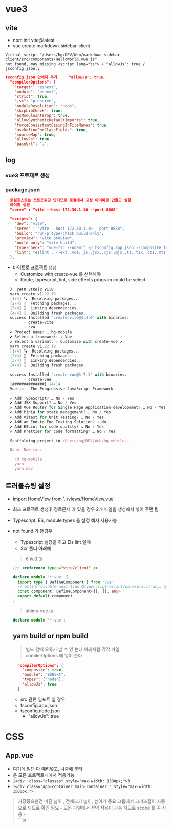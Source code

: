 
# vue3
## vite

 - npm init vite@latest
 - vue create markdown-sidebar-client

  ```
  Virtual script "/Users/hg/DEV/Web/markdown-sidebar-client/src/components/HelloWorld.vue.js"  
  not found, may missing <script lang="ts"> / "allowJs": true / jsconfig.json.v
  ```
  ``` json
  tsconfig.json 안에다 추가     "allowJs": true,
    "compilerOptions": {
      "target": "esnext",
      "module": "esnext",
      "strict": true,
      "jsx": "preserve",
      "moduleResolution": "node",
      "skipLibCheck": true,
      "esModuleInterop": true,
      "allowSyntheticDefaultImports": true,
      "forceConsistentCasingInFileNames": true,
      "useDefineForClassFields": true,
      "sourceMap": true,
      "allowJs": true,
      "baseUrl": ".",
  ```

## log
### vue3 프로재트 생성
### package.json
  ``` json
    로컬호스트는 포트포워딩 안되므로 로컬에서 고정 아이피로 만들고 실행
    아이피 설정
    "serve" : "vite --host 172.30.1.10 --port 8088" 

    "scripts": {
      "dev": "vite",
      "serve" : "vite --host 172.30.1.10 --port 8088",
      "build": "run-p type-check build-only",
      "preview": "vite preview",
      "build-only": "vite build",
      "type-check": "vue-tsc --noEmit -p tsconfig.app.json --composite false",
      "lint": "eslint . --ext .vue,.js,.jsx,.cjs,.mjs,.ts,.tsx,.cts,.mts --fix --ignore-path .gitignore"
    },
  ```
  - 바이트로 프로젝트 생성
    - Customize with create-vue  를 선택해야 
    - Route, typescript, lint, side effects program could be select
```js
  ❯  yarn create vite
  yarn create v1.22.19
  [1/4] 🔍  Resolving packages...
  [2/4] 🚚  Fetching packages...
  [3/4] 🔗  Linking dependencies...
  [4/4] 🔨  Building fresh packages...
  success Installed "create-vite@4.4.0" with binaries:
        - create-vite
        - cva
  ✔ Project name: … hg-mobile
  ✔ Select a framework: › Vue
  ✔ Select a variant: › Customize with create-vue ↗
  yarn create v1.22.19
  [1/4] 🔍  Resolving packages...
  [2/4] 🚚  Fetching packages...
  [3/4] 🔗  Linking dependencies...
  [4/4] 🔨  Building fresh packages...

  success Installed "create-vue@3.7.1" with binaries:
        - create-vue
  [##############] 14/14
  Vue.js - The Progressive JavaScript Framework

  ✔ Add TypeScript? … No / Yes
  ✔ Add JSX Support? … No / Yes
  ✔ Add Vue Router for Single Page Application development? … No / Yes
  ✔ Add Pinia for state management? … No / Yes
  ✔ Add Vitest for Unit Testing? … No / Yes
  ✔ Add an End-to-End Testing Solution? › No
  ✔ Add ESLint for code quality? … No / Yes
  ✔ Add Prettier for code formatting? … No / Yes

  Scaffolding project in /Users/hg/DEV/Web/hg-mobile...

  Done. Now run:

    cd hg-mobile
    yarn
    yarn dev
```


## 트러블슈팅 설정

- import HomeView from '../views/HomeView.vue'
- 최초 프로젝트 생성후 경로문제 가 있을 경우 2개 파일을 생성해서 넣어 주면 됨
- Typescript, ES, module types 을 설정 해서 사용가능
- not found 가 뜰경우
  - Typescript 설정을 하고 Els lint 일때
  - Scr 폴더 아래에 
  >  env.d.ts
  ``` typescript
  /// <reference types="vite/client" />

  declare module '*.vue' {
    import type { DefineComponent } from 'vue'
    // eslint-disable-next-line @typescript-eslint/no-explicit-any, @typescript-eslint/ban-types
    const component: DefineComponent<{}, {}, any>
    export default component
  }

  ```
  >  shims-vue.ts
  ``` typescript
  declare module '*.vue';
  ```



  ## yarn build or npm build
  > 빌드 할때 오류가 날 수 있
  는데 아래처럼 각각 파일  
  comilerOptions 에 넣어 준다
  ```json
    "compilerOptions": {
      "composite": true,
      "module": "ESNext",
      "types": ["node"],
      "allowJs": true
    }
  ```
   -  src 관련 임포트 일 경우
   -  tsconfig.app.json 
   -  tsconfig.node.json 
      -  "allowJs": true



# CSS
## App.vue

 -  여기에 일단 다 때려넣고, 나중에 분리
 -  <style> </style> 은 모든 프로젝트내에서 적용가능
 -  `1<div :class="classes" style="max-width: 1500px;">3`
 -  `1<div class="app-container main-container " style="max-width: 1500px;">`
 > 가장중요한건 마진 넓이 , 전체크기 넓이, 높이가 중요
 > 크롬에서 크기조절이 자동으로 되므로 확인 필요
    -  모든 파일에서 전역 적용이 가능 하므로 scope 를 꼭 사용
    -  
    ```js
    <style scoped>

    </style>
    ```
    ```js
    <style>

   
    </style>
    ```